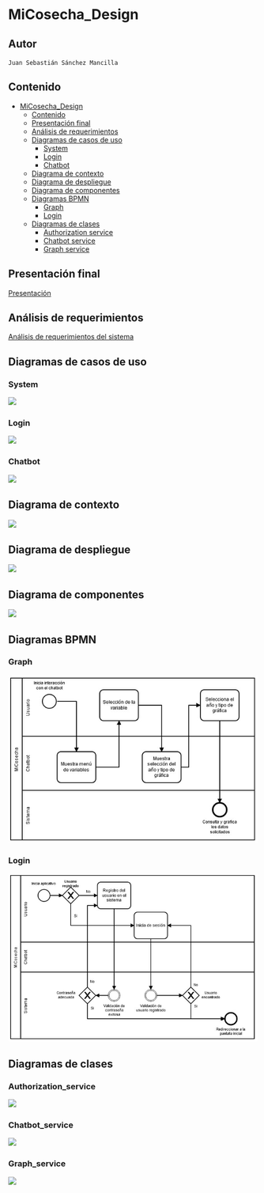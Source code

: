 # MiCosecha_Design

## Autor

    Juan Sebastián Sánchez Mancilla

## Contenido

- [MiCosecha_Design](#micosecha-design)
    * [Contenido](#contenido)
    * [Presentación final](#Presentaci-n-final)
    * [Análisis de requerimientos](#an-lisis-de-requerimientos)
    * [Diagramas de casos de uso](#diagramas-de-casos-de-uso)
        + [System](#system)
        + [Login](#login)
        + [Chatbot](#chatbot)
    * [Diagrama de contexto](#diagrama-de-contexto)
    * [Diagrama de despliegue](#diagrama-de-despliegue)
    * [Diagrama de componentes](#diagrama-de-componentes)
    * [Diagramas BPMN](#diagramas-bpmn)
        + [Graph](#graph)
        + [Login](#login-1)
    * [Diagramas de clases](#diagramas-de-clases)
        + [Authorization service](#authorization-service)
        + [Chatbot service](#chatbot-service)
        + [Graph service](#graph-service)

## Presentación final

[Presentación](Presentacion_final.pdf)

## Análisis de requerimientos

[Análisis de requerimientos del sistema](https://github.com/Ataches/MiCosecha_Design/blob/main/Requeriments/Requerimientos.md)

## Diagramas de casos de uso

### System

![](http://www.plantuml.com/plantuml/proxy?src=https://raw.githubusercontent.com/Ataches/MiCosecha_Design/main/Use_cases/Use_case_system.puml)

### Login

![](http://www.plantuml.com/plantuml/proxy?src=https://raw.githubusercontent.com/Ataches/MiCosecha_Design/main/Use_cases/Use_case_login.puml)

### Chatbot

![](http://www.plantuml.com/plantuml/proxy?src=https://raw.githubusercontent.com/Ataches/MiCosecha_Design/main/Use_cases/Use_case_chatbot.puml)

## Diagrama de contexto

![](http://www.plantuml.com/plantuml/proxy?src=https://raw.githubusercontent.com/Ataches/MiCosecha_Design/main/C4_Diagrams/System_context_diagram.puml)

## Diagrama de despliegue

![](http://www.plantuml.com/plantuml/proxy?src=https://raw.githubusercontent.com/Ataches/MiCosecha_Design/main/C4_Diagrams/Container_diagram.puml)

## Diagrama de componentes

![](http://www.plantuml.com/plantuml/proxy?src=https://raw.githubusercontent.com/Ataches/MiCosecha_Design/main/C4_Diagrams/Component_diagram.puml)

## Diagramas BPMN

### Graph

![graph_bpmn](BPMNs/Graph.jpg)

### Login

![login_bpmn](BPMNs/Login.jpg)

## Diagramas de clases

### Authorization_service

![](http://www.plantuml.com/plantuml/proxy?src=https://raw.githubusercontent.com/Ataches/MiCosecha_Design/main/Class_diagrams/Login.puml)

### Chatbot_service

![](http://www.plantuml.com/plantuml/proxy?src=https://raw.githubusercontent.com/Ataches/MiCosecha_Design/main/Class_diagrams/Chatbot.puml)

### Graph_service

![](http://www.plantuml.com/plantuml/proxy?src=https://raw.githubusercontent.com/Ataches/MiCosecha_Design/main/Class_diagrams/Graph.puml)


